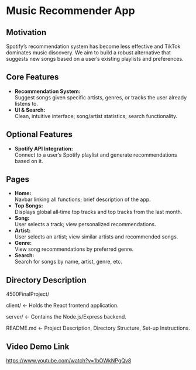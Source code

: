 # Music Recommender App

## Motivation

Spotify’s recommendation system has become less effective and TikTok dominates music discovery. We aim to build a robust alternative that suggests new songs based on a user’s existing playlists and preferences.

## Core Features

- **Recommendation System:**  
  Suggest songs given specific artists, genres, or tracks the user already listens to.  
- **UI & Search:**  
  Clean, intuitive interface; song/artist statistics; search functionality.

## Optional Features

- **Spotify API Integration:**  
  Connect to a user’s Spotify playlist and generate recommendations based on it.

## Pages

- **Home:**  
  Navbar linking all functions; brief description of the app.  
- **Top Songs:**  
  Displays global all‑time top tracks and top tracks from the last month.  
- **Song:**  
  User selects a track; view personalized recommendations.  
- **Artist:**  
  User selects an artist; view similar artists and recommended songs.  
- **Genre:**  
  View song recommendations by preferred genre.  
- **Search:**  
  Search for songs by name, artist, genre, etc.  

## Directory Description

4500FinalProject/

client/ ← Holds the React frontend application.

server/ ← Contains the Node.js/Express backend.

README.md ← Project Description, Directory Structure, Set-up Instructions.

## Video Demo Link
https://www.youtube.com/watch?v=1bOWkNPgQv8

